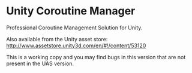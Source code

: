 # Unity Coroutine Manager
Professional Coroutine Management Solution for Unity.

Also available from the Unity asset store: http://www.assetstore.unity3d.com/en/#!/content/53120

This is a working copy and you may find bugs in this version that are not present in the UAS version.
